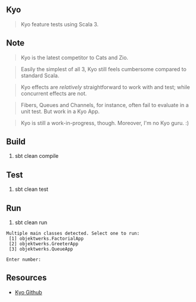 Kyo
---
>Kyo feature tests using Scala 3.

Note
----
>Kyo is the latest competitor to Cats and Zio.

>Easily the simplest of all 3, Kyo still feels cumbersome compared to standard Scala.

>Kyo effects are *relatively* straightforward to work with and test; while concurrent effects are not.

>Fibers, Queues and Channels, for instance, often fail to evaluate in a unit test. But work in a Kyo App.

>Kyo is still a work-in-progress, though. Moreover, I'm no Kyo guru. :)

Build
-----
1. sbt clean compile

Test
----
1. sbt clean test

Run
---
1. sbt clean run
```
Multiple main classes detected. Select one to run:
 [1] objektwerks.FactorialApp
 [2] objektwerks.GreeterApp
 [3] objektwerks.QueueApp

Enter number: 
```

Resources
---------
* [Kyo Github](https://github.com/getkyo/kyo#)